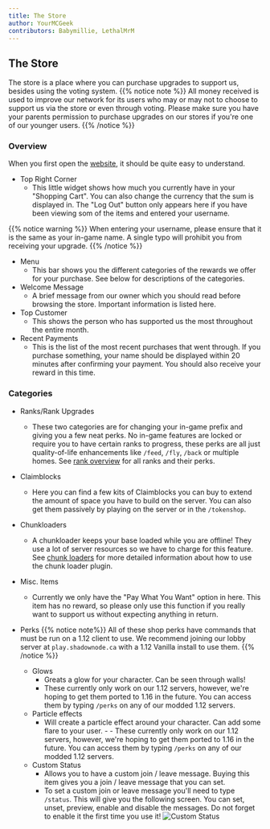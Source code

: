 ```yaml
---
title: The Store
author: YourMCGeek
contributors: Babymillie, LethalMrM
---
```


## The Store
The store is a place where you can purchase upgrades to support us, besides using the voting system. 
{{% notice note %}}
All money received is used to improve our network for its users who may or may not to choose to support us via the store or even through voting. Please make sure you have your parents permission to purchase upgrades on our stores if you're one of our younger users.
{{% /notice %}}

### Overview
When you first open the [website](https://shop.shadownode.ca), it should be quite easy to understand.

- Top Right Corner
    - This little widget shows how much you currently have in your "Shopping Cart". You can also change the currency that the sum is displayed in.  The "Log Out" button only appears here if you have been viewing som of the items and entered your username.
    
{{% notice warning %}}
When entering your username, please ensure that it is the same as your in-game name. A single typo will prohibit you from receiving your upgrade.
{{% /notice %}}
- Menu
    - This bar shows you the different categories of the rewards we offer for your purchase. See below for descriptions of the categories. 
- Welcome Message
    - A brief message from our owner which you should read before browsing the store. Important information is listed here.
- Top Customer 
    - This shows the person who has supported us the most throughout the entire month.
- Recent Payments
    - This is the list of the most recent purchases that went through. If you purchase something, your name should be displayed within 20 minutes after confirming your payment. You should also receive your reward in this time. 

### Categories

- Ranks/Rank Upgrades
    - These two categories are for changing your in-game prefix and giving you a few neat perks. No in-game features are locked or require you to have certain ranks to progress, these perks are all just quality-of-life enhancements like ```/feed```, ``/fly``, ``/back`` or multiple homes. See [rank overview](/server-info/ranks/) for all ranks and their perks.
- Claimblocks
    - Here you can find a few kits of Claimblocks you can buy to extend the amount of space you have to build on the server. You can also get them passively by playing on the server or in the ``/tokenshop``.
- Chunkloaders
    - A chunkloader keeps your base loaded while you are offline! They use a lot of server resources so we have to charge for this feature. See [chunk loaders](/home/guides/chunkloaders) for more detailed information about how to use the chunk loader plugin.
- Misc. Items
    - Currently we only have the "Pay What You Want" option in here. This item has no reward, so please only use this function if you really want to support us without expecting anything in return.

- Perks
{{% notice note%}}
All of these shop perks have commands that must be run on a 1.12 client to use. We recommend joining our lobby server at `play.shadownode.ca` with a 1.12 Vanilla install to use them.
{{% /notice %}}
    - Glows
      - Greats a glow for your character. Can be seen through walls!
      - These currently only work on our 1.12 servers, however, we're hoping to get them ported to 1.16 in the future. You can access them by typing `/perks` on any of our modded 1.12 servers.
    - Particle effects
      - Will create a particle effect around your character. Can add some flare to your user.      - - These currently only work on our 1.12 servers, however, we're hoping to get them ported to 1.16 in the future. You can access them by typing `/perks` on any of our modded 1.12 servers.
    - Custom Status
      - Allows you to have a custom join / leave message. Buying this item gives you a join / leave message that you can set.
      - To set a custom join or leave message you'll need to type `/status`. This will give you the following screen. You can set, unset, preview, enable and disable the messages. Do not forget to enable it the first time you use it!
      ![Custom Status](../../../assets/images/shop/custom-status.png)